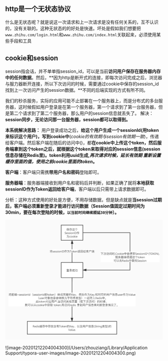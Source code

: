 ## http是一个无状态协议

什么是无状态呢？就是说这一次请求和上一次请求是没有任何关系的，互不认识的，没有关联的。这种无状态的的好处是快速。坏处是假如我们想要把`www.zhihu.com/login.html`和`www.zhihu.com/index.html`关联起来，必须使用某些手段和工具

## cookie和session

session指会话，并不单单指session_id，可以是当前**访问用户保存在服务器内存中的任何数据**。然后，**因为http是断开式的连接，即每次访问完成之后，浏览器与服力器断开连接，所以下次访问的时候，需要通过cookie中保存的session_id找到上一次访问产生的session数据。**不同的后端实现的方式有所不同。

我们的秒杀服务，实际的应用可能不止部署在一个服务器上，而是分布式的多台服务器，这时候假如用户登录是在第一个服务器，第一个请求到了第一台服务器，但是第二个请求到了第二个服务器，那么用户的session信息就丢失了。
解决：**session同步，无论访问那一台服务器，session都可以取得到。**

**本系统解决思路：**
用户登录成功之后，**给这个用户生成一个sessionId(用token来标识这个用户)，写到cookie中**(*cookie的有效期与session有效期一致*)，传递给客户端。然后客户端在随后的访问中()，都**在cookie中上传这个token，然后服务端拿到这个token之后，就根据这个token来取得对应的session信息(session信息存储在Redis里)。token利用uuid生成,*再次请求时候，延长有效期 重新设置缓存里面的值，使用之前cookie里面的token*。**

**客户端**：客户端只需携**带用户名和密码**登陆即可。

**服务器端**：服务器端接收到用户名和密码后并判断，如果正确了就将**本地获取sessionID作为Token返回给客户端**，客户端以后只需带上请求数据即可。

分析：这种方式使用的好处是方便，不用存储数据，但是缺点就是**当session过期后，客户端必须重新登录才能进行访问数据（Session值固定过期时间为30min，要在每次登陆的时候，`以当前时间继续顺延30分钟`）。**

<img src="https://raw.githubusercontent.com/scottie1996/PicGo/master/img/%E5%88%86%E5%B8%83%E5%BC%8FSession.jpg" alt="分布式Session" style="zoom:67%;" />

![image-20201212204004300](/Users/zhouziang/Library/Application Support/typora-user-images/image-20201212204004300.png)


